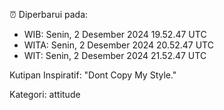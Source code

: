 ⏰ Diperbarui pada:
- WIB: Senin, 2 Desember 2024 19.52.47 UTC
- WITA: Senin, 2 Desember 2024 20.52.47 UTC
- WIT: Senin, 2 Desember 2024 21.52.47 UTC

Kutipan Inspiratif:
"Dont Copy My Style."


Kategori: attitude

